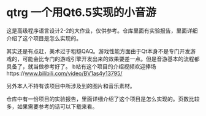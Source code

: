 # qtrg 一个用Qt6.5实现的小音游

这是高级程序语言设计2-2的大作业，仅供参考。仓库里面有实验报告，里面详细介绍了这个项目是怎么实现的。


其实还是有点赶，美术过于粗糙QAQ。游戏性能方面由于Qt本身不是专门开发游戏的，可能会比专门的游戏引擎开发出来的效果要差一点。但是音游基本的流程都具备了，就当做参考好了。
b站有这个项目的介绍视频欢迎捧场https://www.bilibili.com/video/BV1as4y13795/


另外本人不持有该项目中所涉及到的图片和音乐素材。


仓库中有一份项目的实验报告，里面详细介绍了这个项目是怎么实现的。页数比较多，如果需要参考的话可以下载来看。
